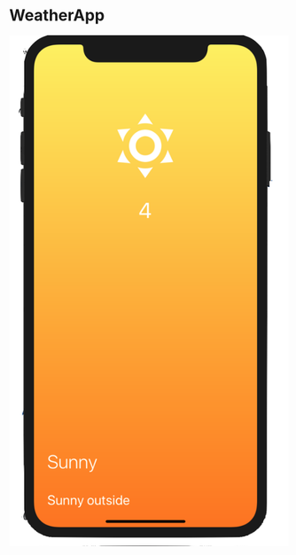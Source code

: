# WeatherApp


![Weather App](https://github.com/min1022/weatherApp/blob/master/images/weather.png)

